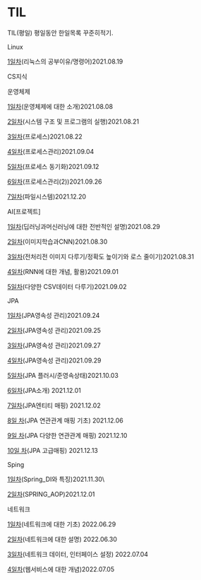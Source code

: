 # TIL
TIL(평일)
평일동안 한일목록 꾸준히적기.

Linux

[1일차](Linux/1일차.md)(리눅스의 공부이유/명령어)2021.08.19

CS지식

운영체제

[1일차](https://gkgk246.tistory.com/71)(운영체제에 대한 소개)2021.08.08

[2일차](https://gkgk246.tistory.com/74)(시스템 구조 및 프로그램의 실행)2021.08.21

[3일차](https://gkgk246.tistory.com/75)(프로세스)2021.08.22

[4일차](https://gkgk246.tistory.com/84)(프로세스관리)2021.09.04

[5일차](https://gkgk246.tistory.com/85)(프로세스 동기화)2021.09.12

[6일차](https://gkgk246.tistory.com/87)(프로세스관리(2))2021.09.26

[7일차](https://github.com/MojinHyeok/CS-Study/blob/master/%EC%9A%B4%EC%98%81%EC%B2%B4%EC%A0%9C/10%2C-11%EC%9E%A5-%ED%8C%8C%EC%9D%BC-%EC%8B%9C%EC%8A%A4%ED%85%9C%EA%B3%BC-%EA%B5%AC%ED%98%84.md)(파일시스템)2021.12.20

AI[프로젝트]

[1일차](https://gkgk246.tistory.com/78)(딥러닝과머신러닝에 대한 전반적인 설명)2021.08.29

[2일차](https://gkgk246.tistory.com/79)(이미지학습과CNN)2021.08.30

[3일차](https://gkgk246.tistory.com/80)(전처리전 이미지 다루기/정확도 높이기와 로스 줄이기)2021.08.31

[4일차](https://gkgk246.tistory.com/81)(RNN에 대한 개념, 활용)2021.09.01

[5일차](https://gkgk246.tistory.com/83)(다양한 CSV데이터 다루기)2021.09.02


JPA

[1일차](https://gkgk246.tistory.com/108)(JPA영속성 관리)2021.09.24

[2일차](https://gkgk246.tistory.com/108)(JPA영속성 관리)2021.09.25

[3일차](https://gkgk246.tistory.com/108)(JPA영속성 관리)2021.09.27

[4일차](https://gkgk246.tistory.com/108)(JPA영속성 관리)2021.09.29

[5일차](https://gkgk246.tistory.com/108)(JPA 플러시/준영속상태)2021.10.03

[6일차](https://github.com/MojinHyeok/TIL/blob/main/JPA/JPA%EC%86%8C%EA%B0%9C.md)(JPA소개) 2021.12.01

[7일차](https://github.com/MojinHyeok/TIL/blob/main/JPA/JPA_%EC%84%B9%EC%85%984_%EC%97%94%ED%8B%B0%ED%8B%B0%EB%A7%A4%ED%95%91.md)(JPA엔티티 매핑) 2021.12.02

[8일 차](https://github.com/MojinHyeok/TIL/blob/main/JPA/JPA_%EC%84%B9%EC%85%985_%EC%97%B0%EA%B4%80%EA%B4%80%EA%B3%84%EB%A7%A4%ED%95%91%20%EA%B8%B0%EC%B4%88.md)(JPA 연관관계 매핑 기초) 2021.12.06

[9일 차](https://github.com/MojinHyeok/TIL/blob/main/JPA/JPA_%EC%84%B9%EC%85%986_%EB%8B%A4%EC%96%91%ED%95%9C%20%EC%97%B0%EA%B4%80%EA%B4%80%EA%B3%84%20%EB%A7%A4%ED%95%91.md)(JPA 다양한 연관관계 매핑) 2021.12.10

[10일 차](https://github.com/MojinHyeok/TIL/blob/main/JPA/JPA_%EC%84%B9%EC%85%987_%EA%B3%A0%EA%B8%89%EB%A7%A4%ED%95%91.md)(JPA 고급매핑) 2021.12.13

Sping

[1일차](https://github.com/MojinHyeok/TIL/blob/main/Spring/SpringFramework_DI.md)(Spring_DI와 특징)2021.11.30\

[2일차](https://github.com/MojinHyeok/TIL/blob/main/Spring/AOP.md)(SPRING_AOP)2021.12.01

네트워크

[1일차](https://github.com/MojinHyeok/TIL/blob/main/%EB%84%A4%ED%8A%B8%EC%9B%8C%ED%81%AC/6%EC%9B%9429%EC%9D%BC.md)(네트워크에 대한 기초) 2022.06.29

[2일차](https://github.com/MojinHyeok/TIL/blob/main/%EB%84%A4%ED%8A%B8%EC%9B%8C%ED%81%AC/%EB%84%A4%ED%8A%B8%EC%9B%8C%ED%81%AC(6%EC%9B%9430%EC%9D%BC).md)(네트워크에 대한 설명) 2022.06.30

[3일차](https://github.com/MojinHyeok/TIL/blob/main/%EB%84%A4%ED%8A%B8%EC%9B%8C%ED%81%AC/%EB%84%A4%ED%8A%B8%EC%9B%8C%ED%81%AC_7%EC%9B%944%EC%9D%BC(%EB%84%A4%ED%8A%B8%EC%9B%8C%ED%81%AC%20%EB%8D%B0%EC%9D%B4%ED%84%B0%20%EB%8B%A8%EC%9C%84%2C%20%EC%9D%B8%ED%84%B0%ED%8E%98%EC%9D%B4%EC%8A%A4%20%EC%84%A4%EC%A0%95).md)(네트워크 데이터, 인터페이스 설정) 2022.07.04

[4일차](https://github.com/MojinHyeok/TIL/blob/main/%EB%84%A4%ED%8A%B8%EC%9B%8C%ED%81%AC/%EB%84%A4%ED%8A%B8%EC%9B%8C%ED%81%AC_7%EC%9B%94_5%EC%9D%BC(%EC%9B%B9%EC%84%9C%EB%B9%84%EC%8A%A4%EC%97%90%20%EB%8C%80%ED%95%9C%20%EC%A0%84%EB%B0%98%EC%A0%81%EC%9D%B8%EC%84%A4%EB%AA%85).md)(웹서비스에 대한 개념)2022.07.05
